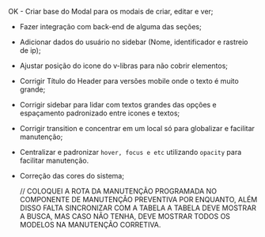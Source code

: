 OK - Criar base do Modal para os modais de criar, editar e ver;
- Fazer integração com back-end de alguma das seções;
- Adicionar dados do usuário no sidebar (Nome, identificador e rastreio de ip);
- Ajustar posição do icone do v-libras para não cobrir elementos;
- Corrigir Título do Header para versões mobile onde o texto é muito grande;
- Corrigir sidebar para lidar com textos grandes das opções e espaçamento padronizado entre icones e textos;
- Corrigir transition e concentrar em um local só para globalizar e facilitar manutenção;
- Centralizar e padronizar `hover, focus e etc` utilizando `opacity` para facilitar manutenção.
- Correção das cores do sistema;


  // COLOQUEI A ROTA DA MANUTENÇÃO PROGRAMADA NO COMPONENTE DE
  MANUTENÇÃO PREVENTIVA POR ENQUANTO, ALÉM DISSO FALTA SINCRONIZAR COM A TABELA
  A TABELA DEVE MOSTRAR A BUSCA, MAS CASO NÃO TENHA, DEVE MOSTRAR TODOS OS MODELOS NA MANUTENÇÃO CORRETIVA.
